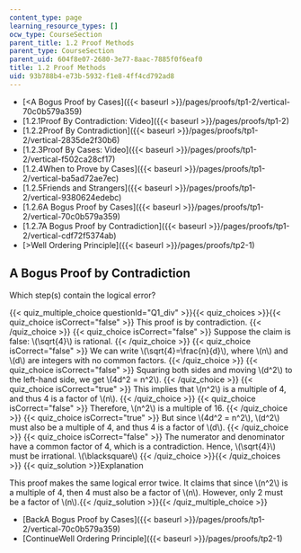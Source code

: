 ```yaml
---
content_type: page
learning_resource_types: []
ocw_type: CourseSection
parent_title: 1.2 Proof Methods
parent_type: CourseSection
parent_uid: 604f8e07-2680-3e77-8aac-7885f0f6eaf0
title: 1.2 Proof Methods
uid: 93b788b4-e73b-5932-f1e8-4ff4cd792ad8
---
```


*   [\<A Bogus Proof by Cases]({{< baseurl >}}/pages/proofs/tp1-2/vertical-70c0b579a359)
*   [1.2.1Proof By Contradiction: Video]({{< baseurl >}}/pages/proofs/tp1-2)
*   [1.2.2Proof By Contradiction]({{< baseurl >}}/pages/proofs/tp1-2/vertical-2835de2f30b6)
*   [1.2.3Proof By Cases: Video]({{< baseurl >}}/pages/proofs/tp1-2/vertical-f502ca28cf17)
*   [1.2.4When to Prove by Cases]({{< baseurl >}}/pages/proofs/tp1-2/vertical-ba5ad72ae7ec)
*   [1.2.5Friends and Strangers]({{< baseurl >}}/pages/proofs/tp1-2/vertical-9380624edebc)
*   [1.2.6A Bogus Proof by Cases]({{< baseurl >}}/pages/proofs/tp1-2/vertical-70c0b579a359)
*   [1.2.7A Bogus Proof by Contradiction]({{< baseurl >}}/pages/proofs/tp1-2/vertical-cdf72f5374ab)
*   [\>Well Ordering Principle]({{< baseurl >}}/pages/proofs/tp2-1)

A Bogus Proof by Contradiction
------------------------------

Which step(s) contain the logical error?

{{< quiz_multiple_choice questionId="Q1_div" >}}{{< quiz_choices >}}{{< quiz_choice isCorrect="false" >}}&nbsp;This proof is by contradiction.&nbsp;{{< /quiz_choice >}}
{{< quiz_choice isCorrect="false" >}}&nbsp;Suppose the claim is false: \\(\\sqrt{4}\\) is rational.&nbsp;{{< /quiz_choice >}}
{{< quiz_choice isCorrect="false" >}}&nbsp;We can write \\(\\sqrt{4}=\\frac{n}{d}\\), where \\(n\\) and \\(d\\) are integers with no common factors.&nbsp;{{< /quiz_choice >}}
{{< quiz_choice isCorrect="false" >}}&nbsp;Squaring both sides and moving \\(d^2\\) to the left-hand side, we get \\(4d^2 = n^2\\).&nbsp;{{< /quiz_choice >}}
{{< quiz_choice isCorrect="true" >}}&nbsp;This implies that \\(n^2\\) is a multiple of 4, and thus 4 is a factor of \\(n\\).&nbsp;{{< /quiz_choice >}}
{{< quiz_choice isCorrect="false" >}}&nbsp;Therefore, \\(n^2\\) is a multiple of 16.&nbsp;{{< /quiz_choice >}}
{{< quiz_choice isCorrect="true" >}}&nbsp;But since \\(4d^2 = n^2\\), \\(d^2\\) must also be a multiple of 4, and thus 4 is a factor of \\(d\\).&nbsp;{{< /quiz_choice >}}
{{< quiz_choice isCorrect="false" >}}&nbsp;The numerator and denominator have a common factor of 4, which is a contradiction. Hence, \\(\\sqrt{4}\\) must be irrational. \\(\\blacksquare\\)&nbsp;{{< /quiz_choice >}}{{< /quiz_choices >}}
{{< quiz_solution >}}Explanation

This proof makes the same logical error twice. It claims that since \\(n^2\\) is a multiple of 4, then 4 must also be a factor of \\(n\\). However, only 2 must be a factor of \\(n\\).{{< /quiz_solution >}}{{< /quiz_multiple_choice >}}

*   [BackA Bogus Proof by Cases]({{< baseurl >}}/pages/proofs/tp1-2/vertical-70c0b579a359)
*   [ContinueWell Ordering Principle]({{< baseurl >}}/pages/proofs/tp2-1)